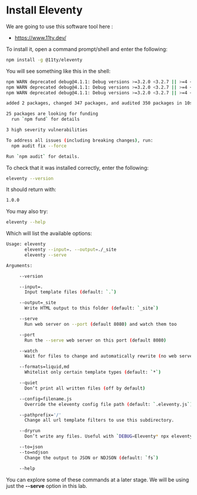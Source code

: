 # Install Eleventy

We are going to use this software tool here :

- <https://www.11ty.dev/>

To install it, open a command prompt/shell and enter the following:

~~~bash
npm install -g @11ty/eleventy
~~~

You will see something like this in the shell:

~~~bash
npm WARN deprecated debug@4.1.1: Debug versions >=3.2.0 <3.2.7 || >=4 <4.3.1 have a low-severity ReDos regression when used in a Node.js environment. It is recommended you upgrade to 3.2.7 or 4.3.1. (https://github.com/visionmedia/debug/issues/797)
npm WARN deprecated debug@4.1.1: Debug versions >=3.2.0 <3.2.7 || >=4 <4.3.1 have a low-severity ReDos regression when used in a Node.js environment. It is recommended you upgrade to 3.2.7 or 4.3.1. (https://github.com/visionmedia/debug/issues/797)
npm WARN deprecated debug@4.1.1: Debug versions >=3.2.0 <3.2.7 || >=4 <4.3.1 have a low-severity ReDos regression when used in a Node.js environment. It is recommended you upgrade to 3.2.7 or 4.3.1. (https://github.com/visionmedia/debug/issues/797)

added 2 packages, changed 347 packages, and audited 350 packages in 10s

25 packages are looking for funding
  run `npm fund` for details

3 high severity vulnerabilities

To address all issues (including breaking changes), run:
  npm audit fix --force

Run `npm audit` for details.
~~~

To check that it was installed correctly, enter the following:

~~~bash
eleventy --version
~~~

It should return with:

~~~bash
1.0.0
~~~

You may also try:

~~~bash
eleventy --help
~~~

Which will list the available options:

~~~bash
Usage: eleventy
       eleventy --input=. --output=./_site
       eleventy --serve

Arguments:

     --version

     --input=.
       Input template files (default: `.`)

     --output=_site
       Write HTML output to this folder (default: `_site`)

     --serve
       Run web server on --port (default 8080) and watch them too

     --port
       Run the --serve web server on this port (default 8080)

     --watch
       Wait for files to change and automatically rewrite (no web server)

     --formats=liquid,md
       Whitelist only certain template types (default: `*`)

     --quiet
       Don’t print all written files (off by default)

     --config=filename.js
       Override the eleventy config file path (default: `.eleventy.js`)

     --pathprefix='/'
       Change all url template filters to use this subdirectory.

     --dryrun
       Don’t write any files. Useful with `DEBUG=Eleventy* npx eleventy`

     --to=json
     --to=ndjson
       Change the output to JSON or NDJSON (default: `fs`)

     --help
~~~

You can explore some of these commands at a later stage. We will be using just the **--serve** option in this lab.
